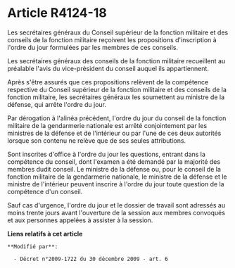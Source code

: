 # Article R4124-18

Les secrétaires généraux du Conseil supérieur de la fonction militaire et des conseils de la fonction militaire reçoivent les
propositions d'inscription à l'ordre du jour formulées par les membres de ces conseils.

Les secrétaires généraux des conseils de la fonction militaire recueillent au préalable l'avis du vice-président du conseil
auquel ils appartiennent.

Après s'être assurés que ces propositions relèvent de la compétence respective du Conseil supérieur de la fonction militaire
et des conseils de la fonction militaire, les secrétaires généraux les soumettent au ministre de la défense, qui arrête
l'ordre du jour.

Par dérogation à l'alinéa précédent, l'ordre du jour du conseil de la fonction militaire de la gendarmerie nationale est
arrêté conjointement par les ministres de la défense et de l'intérieur ou par l'une de ces deux autorités lorsque son contenu
ne relève que de ses seules attributions.

Sont inscrites d'office à l'ordre du jour les questions, entrant dans la compétence du conseil, dont l'examen a été demandé
par la majorité des membres dudit conseil. Le ministre de la défense ou, pour le conseil de la fonction militaire de la
gendarmerie nationale, le ministre de la défense et le ministre de l'intérieur peuvent inscrire à l'ordre du jour toute
question de la compétence d'un conseil.

Sauf cas d'urgence, l'ordre du jour et le dossier de travail sont adressés au moins trente jours avant l'ouverture de la
session aux membres convoqués et aux personnes appelées à assister à la session.

**Liens relatifs à cet article**

	**Modifié par**:

	  - Décret n°2009-1722 du 30 décembre 2009 - art. 6
